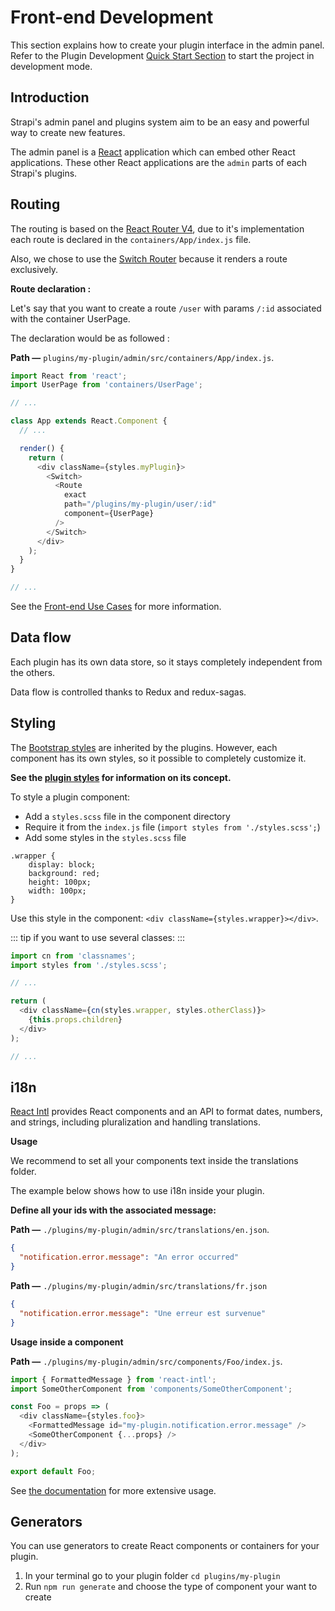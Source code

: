 # Front-end Development

This section explains how to create your plugin interface in the admin panel. Refer to the Plugin Development [Quick Start Section](./quick-start.md) to start the project in development mode.

## Introduction

Strapi's admin panel and plugins system aim to be an easy and powerful way to create new features.

The admin panel is a [React](https://facebook.github.io/react/) application which can embed other React applications. These other React applications are the `admin` parts of each Strapi's plugins.

## Routing

The routing is based on the [React Router V4](https://reacttraining.com/react-router/web/guides/philosophy), due to it's implementation each route is declared in the `containers/App/index.js` file.

Also, we chose to use the [Switch Router](https://reacttraining.com/react-router/web/api/Switch) because it renders a route exclusively.

**Route declaration :**

Let's say that you want to create a route `/user` with params `/:id` associated with the container UserPage.

The declaration would be as followed :

**Path —** `plugins/my-plugin/admin/src/containers/App/index.js`.

```js
import React from 'react';
import UserPage from 'containers/UserPage';

// ...

class App extends React.Component {
  // ...

  render() {
    return (
      <div className={styles.myPlugin}>
        <Switch>
          <Route
            exact
            path="/plugins/my-plugin/user/:id"
            component={UserPage}
          />
        </Switch>
      </div>
    );
  }
}

// ...
```

See the [Front-end Use Cases](./frontend-use-cases.md#handle-user-navigation) for more information.

## Data flow

Each plugin has its own data store, so it stays completely independent from the others.

Data flow is controlled thanks to Redux and redux-sagas.

## Styling

The [Bootstrap styles](http://getbootstrap.com/) are inherited by the plugins. However, each component has its own styles, so it possible to completely customize it.

**See the [plugin styles](../concepts/concepts.md#plugin-styles) for information on its concept.**

To style a plugin component:

- Add a `styles.scss` file in the component directory
- Require it from the `index.js` file (`import styles from './styles.scss';`)
- Add some styles in the `styles.scss` file

```
.wrapper {
    display: block;
    background: red;
    height: 100px;
    width: 100px;
}
```

Use this style in the component: `<div className={styles.wrapper}></div>`.

::: tip
if you want to use several classes:
:::

```js
import cn from 'classnames';
import styles from './styles.scss';

// ...

return (
  <div className={cn(styles.wrapper, styles.otherClass)}>
    {this.props.children}
  </div>
);

// ...
```

## i18n

[React Intl](https://github.com/yahoo/react-intl) provides React components and an API to format dates, numbers, and strings, including pluralization and handling translations.

**Usage**

We recommend to set all your components text inside the translations folder.

The example below shows how to use i18n inside your plugin.

**Define all your ids with the associated message:**

**Path —** `./plugins/my-plugin/admin/src/translations/en.json`.

```json
{
  "notification.error.message": "An error occurred"
}
```

**Path —** `./plugins/my-plugin/admin/src/translations/fr.json`

```json
{
  "notification.error.message": "Une erreur est survenue"
}
```

**Usage inside a component**

**Path —** `./plugins/my-plugin/admin/src/components/Foo/index.js`.

```js
import { FormattedMessage } from 'react-intl';
import SomeOtherComponent from 'components/SomeOtherComponent';

const Foo = props => (
  <div className={styles.foo}>
    <FormattedMessage id="my-plugin.notification.error.message" />
    <SomeOtherComponent {...props} />
  </div>
);

export default Foo;
```

See [the documentation](https://github.com/yahoo/react-intl/wiki/Components#formattedmessage) for more extensive usage.

## Generators

You can use generators to create React components or containers for your plugin.

1. In your terminal go to your plugin folder `cd plugins/my-plugin`
2. Run `npm run generate` and choose the type of component your want to create
